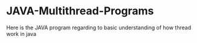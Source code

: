 # JAVA-Multithread-Programs
Here is the JAVA program regarding to basic understanding of how thread work in java
